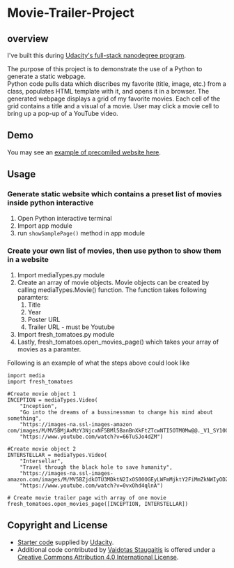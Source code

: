 # Movie-Trailer-Project

## overview
I've built this during [Udacity's full-stack nanodegree program](https://www.udacity.com/nanodegree). 

The purpose of this project is to demonstrate the use of a Python to generate a static webpage.  
Python code pulls data which discribes my favorite (title, image, etc.) from a class, populates HTML template with it, and opens it in a browser.
The generated webpage displays a grid of my favorite movies.  Each cell of the grid contains a title and a visual of a movie.  User may click a movie cell to bring up a pop-up of a YouTube video.

## Demo
You may see an [example of precomiled website here](http://htmlpreview.github.io/?https://github.com/vaistauga/movieTrailerWebsite/blob/master/fresh_tomatoes.html).

## Usage
### Generate static website which contains a preset list of movies inside python interactive
1. Open Python interactive terminal
1. Import app module
2. run ```showSamplePage()``` method in app module

### Create your own list of movies, then use python to show them in a website
1. Import mediaTypes.py module
3. Create an array of movie objects.  Movie objects can be created by calling mediaTypes.Movie() function. The function takes following paramters:
    1. Title 
    1. Year
    1. Poster URL
    1. Trailer URL - must be Youtube
4. Import fresh_tomatoes.py module
5. Lastly, fresh_tomatoes.open_movies_page() which takes your array of movies as a paramter.

Following is an example of what the steps above could look like
```
import media
import fresh_tomatoes

#Create movie object 1
INCEPTION = mediaTypes.Video(
    "Inception",
    "Go into the dreams of a bussinessman to change his mind about something",
    "https://images-na.ssl-images-amazon            com/images/M/MV5BMjAxMzY3NjcxNF5BMl5BanBnXkFtZTcwNTI5OTM0Mw@@._V1_SY1000_CR0,0,675,1000_AL_.jpg",
    "https://www.youtube.com/watch?v=66TuSJo4dZM")

#Create movie object 2
INTERSTELLAR = mediaTypes.Video(
    "Intersellar",
    "Travel through the black hole to save humanity",
    "https://images-na.ssl-images-amazon.com/images/M/MV5BZjdkOTU3MDktN2IxOS00OGEyLWFmMjktY2FiMmZkNWIyODZiXkEyXkFqcGdeQXVyMTMxODk2OTU@._V1_SY1000_SX675_AL_.jpg",
    "https://www.youtube.com/watch?v=0vxOhd4qlnA")

# Create movie trailer page with array of one movie
fresh_tomatoes.open_movies_page([INCEPTION, INTERSTELLAR])
```

## Copyright and License
* [Starter code](https://github.com/udacity/ud036_StarterCode) supplied by [Udacity](https://github.com/udacity).
* Additional code contributed by [Vaidotas Staugaitis](https://github.com/vaistauga) is offered under a [Creative Commons Attribution 4.0 International License](http://creativecommons.org/licenses/by/4.0/).
